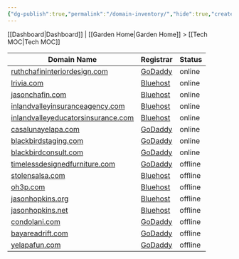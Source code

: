 ```yaml
---
{"dg-publish":true,"permalink":"/domain-inventory/","hide":true,"created":"2024-09-16T21:15:04.172-07:00","updated":"2024-09-18T09:47:00.033-07:00"}
---
```


[[Dashboard\|Dashboard]] | [[Garden Home\|Garden Home]] > [[Tech MOC\|Tech MOC]]


| Domain Name                                                                       | Registrar                             | Status  |
| --------------------------------------------------------------------------------- | ------------------------------------- | ------- |
| [ruthchafininteriordesign.com](https://ruthchafininteriordesign.com/)             | [GoDaddy](https://www.godaddy.com/)   | online  |
| [lrivia.com](https://lrivia.com/)                                                 | [Bluehost](https://www.bluehost.com/) | online  |
| [jasonchafin.com](https://jasonchafin.com/)                                       | [Bluehost](https://www.bluehost.com/) | online  |
| [inlandvalleyinsuranceagency.com](https://inlandvalleyinsuranceagency.com/)       | [Bluehost](https://www.bluehost.com/) | online  |
| [inlandvalleyeducatorsinsurance.com](https://inlandvalleyeducatorsinsurance.com/) | [Bluehost](https://www.bluehost.com/) | online  |
| [casalunayelapa.com](https://casalunayelapa.com/)                                 | [GoDaddy](https://www.godaddy.com/)   | online  |
| [blackbirdstaging.com](https://blackbirdstaging.com/)                             | [GoDaddy](https://www.godaddy.com/)   | online  |
| [blackbirdconsult.com](https://blackbirdconsult.com/)                             | [GoDaddy](https://www.godaddy.com/)   | online  |
| [timelessdesignedfurniture.com](https://timelessdesignedfurniture.com/)           | [GoDaddy](https://www.godaddy.com/)   | offline |
| [stolensalsa.com](https://stolensalsa.com/)                                       | [Bluehost](https://www.bluehost.com/) | offline |
| [oh3p.com](https://oh3p.com/)                                                     | [Bluehost](https://www.bluehost.com/) | offline |
| [jasonhopkins.org](https://jasonhopkins.org/)                                     | [Bluehost](https://www.bluehost.com/) | offline |
| [jasonhopkins.net](https://jasonhopkins.net/)                                     | [Bluehost](https://www.bluehost.com/) | offline |
| [condolani.com](https://condolani.com/)                                           | [GoDaddy](https://www.godaddy.com/)   | offline |
| [bayareadrift.com](https://bayareadrift.com/)                                     | [GoDaddy](https://www.godaddy.com/)   | offline |
| [yelapafun.com](https://yelapafun.com/)                                           | [GoDaddy](https://www.godaddy.com/)   | offline |


